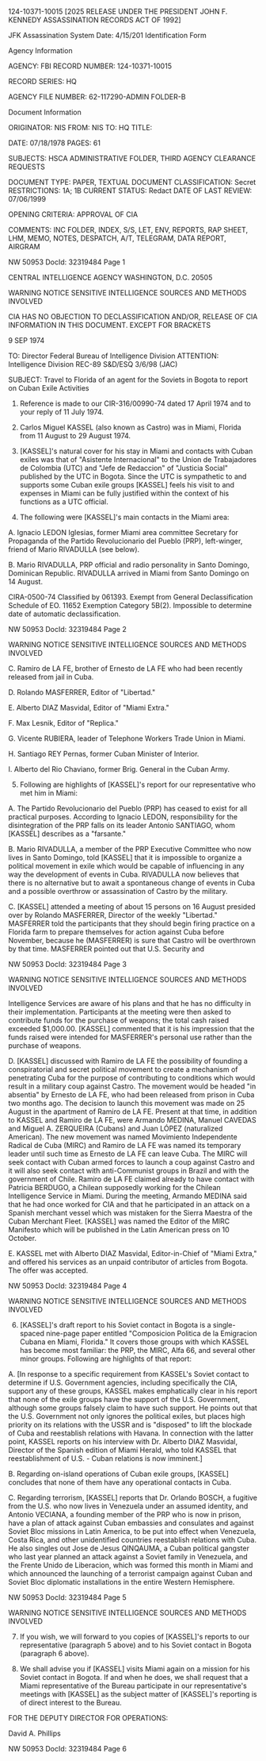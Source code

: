 124-10371-10015 [2025 RELEASE UNDER THE PRESIDENT JOHN F. KENNEDY ASSASSINATION RECORDS ACT OF 1992]

JFK Assassination System Date: 4/15/201
Identification Form

Agency Information

AGENCY: FBI
RECORD NUMBER: 124-10371-10015

RECORD SERIES: HQ

AGENCY FILE NUMBER: 62-117290-ADMIN FOLDER-B

Document Information

ORIGINATOR: NIS
FROM: NIS
TO: HQ
TITLE:

DATE: 07/18/1978
PAGES: 61

SUBJECTS: HSCA ADMINISTRATIVE FOLDER, THIRD AGENCY CLEARANCE REQUESTS

DOCUMENT TYPE: PAPER, TEXTUAL DOCUMENT
CLASSIFICATION: Secret
RESTRICTIONS: 1A; 1B
CURRENT STATUS: Redact
DATE OF LAST REVIEW: 07/06/1999

OPENING CRITERIA: APPROVAL OF CIA

COMMENTS: INC FOLDER, INDEX, S/S, LET, ENV, REPORTS, RAP SHEET, LHM, MEMO, NOTES, DESPATCH, A/T, TELEGRAM, DATA REPORT, AIRGRAM

NW 50953 DocId: 32319484 Page 1

CENTRAL INTELLIGENCE AGENCY
WASHINGTON, D.C. 20505

WARNING NOTICE
SENSITIVE INTELLIGENCE SOURCES AND METHODS INVOLVED

CIA HAS NO OBJECTION TO
DECLASSIFICATION AND/OR,
RELEASE OF CIA INFORMATION
IN THIS DOCUMENT. EXCEPT FOR BRACKETS

9 SEP 1974

TO: Director
Federal Bureau of Intelligence Division
ATTENTION: Intelligence Division
REC-89 S&D/ESQ
3/6/98 (JAC)

SUBJECT: Travel to Florida of an agent for the Soviets in Bogota to report on Cuban Exile Activities

1. Reference is made to our CIR-316/00990-74 dated 17 April 1974 and to your reply of 11 July 1974.

2. Carlos Miguel KASSEL (also known as Castro) was in Miami, Florida from 11 August to 29 August 1974.

3. [KASSEL]'s natural cover for his stay in Miami and contacts with Cuban exiles was that of "Asistente Internacional" to the Union de Trabajadores de Colombia (UTC) and "Jefe de Redaccion" of "Justicia Social" published by the UTC in Bogota. Since the UTC is sympathetic to and supports some Cuban exile groups [KASSEL] feels his visit to and expenses in Miami can be fully justified within the context of his functions as a UTC official.

4. The following were [KASSEL]'s main contacts in the Miami area:

A. Ignacio LEDON Iglesias, former Miami area committee Secretary for Propaganda of the Partido Revolucionario del Pueblo (PRP), left-winger, friend of Mario RIVADULLA (see below).

B. Mario RIVADULLA, PRP official and radio personality in Santo Domingo, Dominican Republic. RIVADULLA arrived in Miami from Santo Domingo on 14 August.

CIRA-0500-74
Classified by 061393. Exempt from General Declassification Schedule of EO. 11652 Exemption Category 5B(2). Impossible to determine date of automatic declassification.

NW 50953 DocId: 32319484 Page 2

WARNING NOTICE
SENSITIVE INTELLIGENCE SOURCES AND METHODS INVOLVED

C. Ramiro de LA FE, brother of Ernesto de LA FE who had been recently released from jail in Cuba.

D. Rolando MASFERRER, Editor of "Libertad."

E. Alberto DIAZ Masvidal, Editor of "Miami Extra."

F. Max Lesnik, Editor of "Replica."

G. Vicente RUBIERA, leader of Telephone Workers Trade Union in Miami.

H. Santiago REY Pernas, former Cuban Minister of Interior.

I. Alberto del Rio Chaviano, former Brig. General in the Cuban Army.

5. Following are highlights of [KASSEL]'s report for our representative who met him in Miami:

A. The Partido Revolucionario del Pueblo (PRP) has ceased to exist for all practical purposes. According to Ignacio LEDON, responsibility for the disintegration of the PRP falls on its leader Antonio SANTIAGO, whom [KASSEL] describes as a "farsante."

B. Mario RIVADULLA, a member of the PRP Executive Committee who now lives in Santo Domingo, told [KASSEL] that it is impossible to organize a political movement in exile which would be capable of influencing in any way the development of events in Cuba. RIVADULLA now believes that there is no alternative but to await a spontaneous change of events in Cuba and a possible overthrow or assassination of Castro by the military.

C. [KASSEL] attended a meeting of about 15 persons on 16 August presided over by Rolando MASFERRER, Director of the weekly "Libertad." MASFERRER told the participants that they should begin firing practice on a Florida farm to prepare themselves for action against Cuba before November, because he (MASFERRER) is sure that Castro will be overthrown by that time. MASFERRER pointed out that U.S. Security and

NW 50953 DocId: 32319484 Page 3

WARNING NOTICE
SENSITIVE INTELLIGENCE SOURCES AND METHODS INVOLVED

Intelligence Services are aware of his plans and that he has no difficulty in their implementation. Participants at the meeting were then asked to contribute funds for the purchase of weapons; the total cash raised exceeded $1,000.00. [KASSEL] commented that it is his impression that the funds raised were intended for MASFERRER's personal use rather than the purchase of weapons.

D. [KASSEL] discussed with Ramiro de LA FE the possibility of founding a conspiratorial and secret political movement to create a mechanism of penetrating Cuba for the purpose of contributing to conditions which would result in a military coup against Castro. The movement would be headed "in absentia" by Ernesto de LA FE, who had been released from prison in Cuba two months ago. The decision to launch this movement was made on 25 August in the apartment of Ramiro de LA FE. Present at that time, in addition to KASSEL and Ramiro de LA FE, were Armando MEDINA, Manuel CAVEDAS and Miguel A. ZERQUEIRA (Cubans) and Juan LÓPEZ (naturalized American). The new movement was named Movimiento Independente Radical de Cuba (MIRC) and Ramiro de LA FE was named its temporary leader until such time as Ernesto de LA FE can leave Cuba. The MIRC will seek contact with Cuban armed forces to launch a coup against Castro and it will also seek contact with anti-Communist groups in Brazil and with the government of Chile. Ramiro de LA FE claimed already to have contact with Patricia BERDUGO, a Chilean supposedly working for the Chilean Intelligence Service in Miami. During the meeting, Armando MEDINA said that he had once worked for CIA and that he participated in an attack on a Spanish merchant vessel which was mistaken for the Sierra Maestra of the Cuban Merchant Fleet. [KASSEL] was named the Editor of the MIRC Manifesto which will be published in the Latin American press on 10 October.

E. KASSEL met with Alberto DIAZ Masvidal, Editor-in-Chief of "Miami Extra," and offered his services as an unpaid contributor of articles from Bogota. The offer was accepted.

NW 50953 DocId: 32319484 Page 4

WARNING NOTICE
SENSITIVE INTELLIGENCE SOURCES AND METHODS INVOLVED

6. [KASSEL]'s draft report to his Soviet contact in Bogota is a single-spaced nine-page paper entitled "Composicion Politica de la Emigracion Cubana en Miami, Florida." It covers those groups with which KASSEL has become most familiar: the PRP, the MIRC, Alfa 66, and several other minor groups. Following are highlights of that report:

A. [In response to a specific requirement from KASSEL's Soviet contact to determine if U.S. Government agencies, including specifically the CIA, support any of these groups, KASSEL makes emphatically clear in his report that none of the exile groups have the support of the U.S. Government, although some groups falsely claim to have such support. He points out that the U.S. Government not only ignores the political exiles, but places high priority on its relations with the USSR and is "disposed" to lift the blockade of Cuba and reestablish relations with Havana. In connection with the latter point, KASSEL reports on his interview with Dr. Alberto DIAZ Masvidal, Director of the Spanish edition of Miami Herald, who told KASSEL that reestablishment of U.S. - Cuban relations is now imminent.]

B. Regarding on-island operations of Cuban exile groups, [KASSEL] concludes that none of them have any operational contacts in Cuba.

C. Regarding terrorism, [KASSEL] reports that Dr. Orlando BOSCH, a fugitive from the U.S. who now lives in Venezuela under an assumed identity, and Antonio VECIANA, a founding member of the PRP who is now in prison, have a plan of attack against Cuban embassies and consulates and against Soviet Bloc missions in Latin America, to be put into effect when Venezuela, Costa Rica, and other unidentified countries reestablish relations with Cuba. He also singles out Jose de Jesus QINQAUMA, a Cuban political gangster who last year planned an attack against a Soviet family in Venezuela, and the Frente Unido de Liberacion, which was formed this month in Miami and which announced the launching of a terrorist campaign against Cuban and Soviet Bloc diplomatic installations in the entire Western Hemisphere.

NW 50953 DocId: 32319484 Page 5

WARNING NOTICE
SENSITIVE INTELLIGENCE SOURCES AND METHODS INVOLVED

7. If you wish, we will forward to you copies of [KASSEL]'s reports to our representative (paragraph 5 above) and to his Soviet contact in Bogota (paragraph 6 above).

8. We shall advise you if [KASSEL] visits Miami again on a mission for his Soviet contact in Bogota. If and when he does, we shall request that a Miami representative of the Bureau participate in our representative's meetings with [KASSEL] as the subject matter of [KASSEL]'s reporting is of direct interest to the Bureau.

FOR THE DEPUTY DIRECTOR FOR OPERATIONS:

David A. Phillips

NW 50953 DocId: 32319484 Page 6
